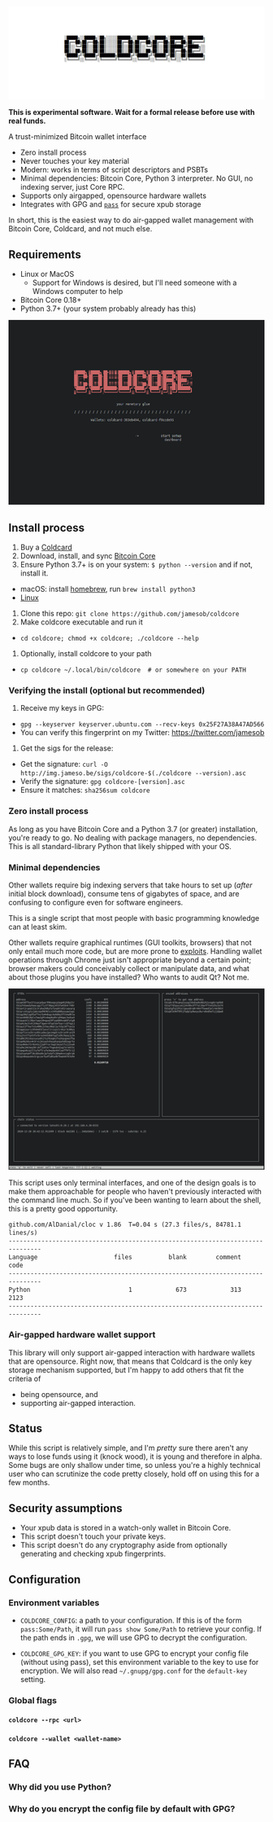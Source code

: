 ![coldcore](docs/img/logo.png)


**This is experimental software. Wait for a formal release before use with real
funds.**

A trust-minimized Bitcoin wallet interface

- Zero install process
- Never touches your key material
- Modern: works in terms of script descriptors and PSBTs
- Minimal dependencies: Bitcoin Core, Python 3 interpreter. No GUI, no indexing server,
  just Core RPC.
- Supports only airgapped, opensource hardware wallets
- Integrates with GPG and [`pass`](https://www.passwordstore.org/) for secure xpub storage


In short, this is the easiest way to do air-gapped wallet management with Bitcoin Core,
Coldcard, and not much else.

## Requirements

- Linux or MacOS
  - Support for Windows is desired, but I'll need someone with a Windows computer to
    help
- Bitcoin Core 0.18+
- Python 3.7+ (your system probably already has this)

![home](docs/img/splash.png)

## Install process

1. Buy a [Coldcard](https://coldcardwallet.com)
1. Download, install, and sync [Bitcoin Core](https://bitcoincore.org/en/download/)
1. Ensure Python 3.7+ is on your system: `$ python --version` and if not, install it.
  - macOS: install [homebrew](https://brew.sh/), run `brew install python3`
  - [Linux](https://realpython.com/installing-python)
1. Clone this repo: `git clone https://github.com/jamesob/coldcore`
1. Make coldcore executable and run it
  - `cd coldcore; chmod +x coldcore; ./coldcore --help`
1. Optionally, install coldcore to your path
  - `cp coldcore ~/.local/bin/coldcore  # or somewhere on your PATH`

### Verifying the install (optional but recommended)

1. Receive my keys in GPG:
  - `gpg --keyserver keyserver.ubuntu.com --recv-keys 0x25F27A38A47AD566`
  - You can verify this fingerprint on my Twitter: https://twitter.com/jamesob
1. Get the sigs for the release:
  - Get the signature: `curl -O http://img.jameso.be/sigs/coldcore-$(./coldcore --version).asc`
  - Verify the signature: `gpg coldcore-[version].asc`
  - Ensure it matches: `sha256sum coldcore`

### Zero install process

As long as you have Bitcoin Core and a Python 3.7 (or greater) installation, you're
ready to go. No dealing with package managers, no dependencies. This is all
standard-library Python that likely shipped with your OS.

### Minimal dependencies

Other wallets require big indexing servers that take hours to set up (*after* initial
block download), consume tens of gigabytes of space, and are confusing to configure
even for software engineers.

This is a single script that most people with basic programming knowledge can at least
skim.

Other wallets require graphical runtimes (GUI toolkits, browsers) that not only entail
much more code, but are more prone to [exploits](https://snyk.io/vuln/npm:electron).
Handling wallet operations through Chrome just isn't appropriate beyond a certain
point; browser makers could conceivably collect or manipulate data, and what about those
plugins you have installed? Who wants to audit Qt? Not me.

![dashboard](docs/img/dashboard.png)

This script uses only terminal interfaces, and one of the design goals is to make them
approachable for people who haven't previously interacted with the command line much.
So if you've been wanting to learn about the shell, this is a pretty good opportunity.


```
github.com/AlDanial/cloc v 1.86  T=0.04 s (27.3 files/s, 84781.1 lines/s)
-------------------------------------------------------------------------------
Language                     files          blank        comment           code
-------------------------------------------------------------------------------
Python                           1            673            313           2123
-------------------------------------------------------------------------------
```

### Air-gapped hardware wallet support

This library will only support air-gapped interaction with hardware wallets that are
opensource. Right now, that means that Coldcard is the only key storage mechanism
supported, but I'm happy to add others that fit the criteria of

- being opensource, and
- supporting air-gapped interaction.


## Status

While this script is relatively simple, and I'm *pretty* sure there aren't any ways to
lose funds using it (knock wood), it is young and therefore in alpha. Some bugs are
only shallow under time, so unless you're a highly technical user who can scrutinize
the code pretty closely, hold off on using this for a few months.


## Security assumptions

- Your xpub data is stored in a watch-only wallet in Bitcoin Core.
- This script doesn't touch your private keys.
- This script doesn't do any cryptography aside from optionally generating and
  checking xpub fingerprints.


## Configuration

### Environment variables

- `COLDCORE_CONFIG`: a path to your configuration. If this is of the form
  `pass:Some/Path`, it will run `pass show Some/Path` to retrieve your config. If
  the path ends in `.gpg`, we will use GPG to decrypt the configuration.

- `COLDCORE_GPG_KEY`: if you want to use GPG to encrypt your config file (without
  using pass), set this environment variable to the key to use for encryption. We
  will also read `~/.gnupg/gpg.conf` for the `default-key` setting.

### Global flags

#### `coldcore --rpc <url>`

#### `coldcore --wallet <wallet-name>`

## FAQ

### Why did you use Python?

### Why do you encrypt the config file by default with GPG?
